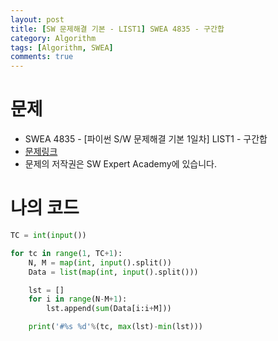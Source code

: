 ```yaml
---
layout: post
title: [SW 문제해결 기본 - LIST1] SWEA 4835 - 구간합
category: Algorithm
tags: [Algorithm, SWEA]
comments: true
---
```




# 문제

-  SWEA 4835 - [파이썬 S/W 문제해결 기본 1일차] LIST1 - 구간합
-  [문제링크](https://www.swexpertacademy.com/main/learn/course/subjectDetail.do?courseId=AVuPDN86AAXw5UW6&subjectId=AWOVFCzaqeUDFAWg#)
-  문제의 저작권은 SW Expert Academy에 있습니다.



# 나의 코드


```python
TC = int(input())

for tc in range(1, TC+1):
    N, M = map(int, input().split())
    Data = list(map(int, input().split()))

    lst = []
    for i in range(N-M+1):
        lst.append(sum(Data[i:i+M]))

    print('#%s %d'%(tc, max(lst)-min(lst)))
```

